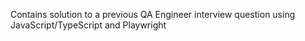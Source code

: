 Contains solution to a previous QA Engineer interview question using JavaScript/TypeScript and Playwright
